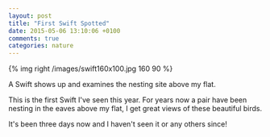 ```yaml
---
layout: post
title: "First Swift Spotted"
date: 2015-05-06 13:10:06 +0100
comments: true
categories: nature
---
```

{% img right /images/swift160x100.jpg 160 90 %}

A Swift shows up and examines the nesting site above my flat.
<!--more-->
This is the first Swift I've seen this year. For years now a pair have been nesting in the eaves above my flat, I get great views of these beautiful birds.

It's been three days now and I haven't seen it or any others since!
